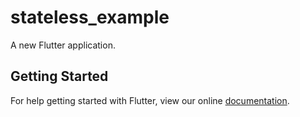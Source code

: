# stateless_example

A new Flutter application.

## Getting Started

For help getting started with Flutter, view our online
[documentation](https://flutter.io/).

